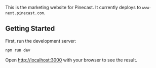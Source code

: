 This is the marketing website for Pinecast. It currently deploys to `www-next.pinecast.com`.


## Getting Started

First, run the development server:

```sh
npm run dev
```

Open [http://localhost:3000](http://localhost:3000) with your browser to see the result.
